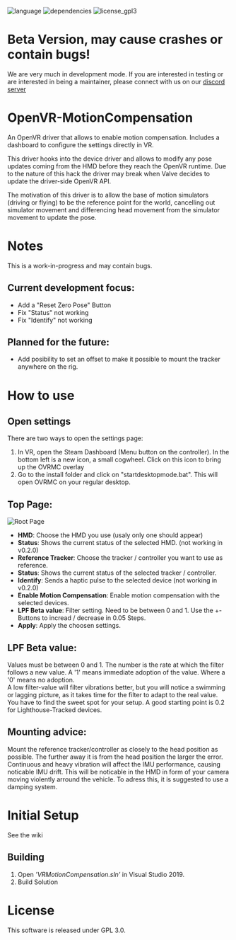 ![language](https://img.shields.io/badge/Language-C%2B%2B11-green.svg)  ![dependencies](https://img.shields.io/badge/Dependencies-Boost%201.63-green.svg)  ![license_gpl3](https://img.shields.io/badge/License-GPL%203.0-green.svg)

# Beta Version, may cause crashes or contain bugs!

We are very much in development mode. If you are interested in testing or are interested in being a maintainer, please connect with us on our [discord server](https://discord.gg/r7krmSd)

# OpenVR-MotionCompensation

An OpenVR driver that allows to enable motion compensation.
Includes a dashboard to configure the settings directly in VR.

This driver hooks into the device driver and allows to modify any pose updates coming from the HMD before they reach the OpenVR runtime. 
Due to the nature of this hack the driver may break when Valve decides to update the driver-side OpenVR API.

The motivation of this driver is to allow the base of motion simulators (driving or flying) to be the reference point for the world, cancelling out simulator movement and differencing head movement from the simulator movement to update the pose.


# Notes

This is a work-in-progress and may contain bugs.


## Current development focus:
- Add a "Reset Zero Pose" Button
- Fix "Status" not working
- Fix "Identify" not working

## Planned for the future:
- Add posibility to set an offset to make it possible to mount the tracker anywhere on the rig.


# How to use

## Open settings

There are two ways to open the settings page:
1. In VR, open the Steam Dashboard (Menu button on the controller). In the bottom left is a new icon, a small cogwheel. Click on this icon to bring up the OVRMC overlay 
2. Go to the install folder and click on "startdesktopmode.bat". This will open OVRMC on your regular desktop.


## Top Page:

![Root Page](docs/screenshots/DeviceManipulationPage.png)

- **HMD**: Choose the HMD you use (usaly only one should appear)
- **Status**: Shows the current status of the selected HMD. (not working in v0.2.0)
- **Reference Tracker**: Choose the tracker / controller you want to use as reference.
- **Status**: Shows the current status of the selected tracker / controller.
- **Identify**: Sends a haptic pulse to the selected device (not working in v0.2.0)
- **Enable Motion Compensation**: Enable motion compensation with the selected devices.
- **LPF Beta value**: Filter setting. Need to be between 0 and 1. Use the +- Buttons to incread / decrease in 0.05 Steps.
- **Apply**: Apply the choosen settings.


## LPF Beta value:

Values must be between 0 and 1. The number is the rate at which the filter follows a new value. A '1' means immediate adoption of the value. Where a '0' means no adoption.<br>
A low filter-value will filter vibrations better, but you will notice a swimming or lagging picture, as it takes time for the filter to adapt to the real value.<br>
You have to find the sweet spot for your setup. A good starting point is 0.2 for Lighthouse-Tracked devices.<br>


## Mounting advice:

Mount the reference tracker/controller as closely to the head position as possible. The further away it is from the head position the larger the error.
Continuous and heavy vibration will affect the IMU performance, causing noticable IMU drift. This will be noticable in the HMD in form of your camera moving violently arround the vehicle. To adress this, it is suggested to use a damping system.


# Initial Setup
See the wiki

## Building
1. Open *'VRMotionCompensation.sln'* in Visual Studio 2019.
2. Build Solution

# License

This software is released under GPL 3.0.